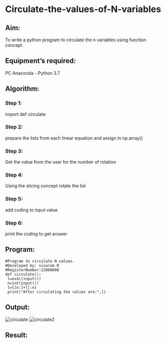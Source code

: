 # Circulate-the-values-of-N-variables
## Aim:
To write a python program to circulate the n variables using function concept
## Equipment’s required:
PC
Anaconda - Python 3.7
## Algorithm: 
### Step 1: 
import def circulate
### Step 2: 
prepare the lists from each linear equation and assign in np.array()
### Step 3: 
Get the value from the user for the number of rotation
### Step 4: 
Using the slicing concept rotate the list
### Step 5: 
add coding to input value 
### Step 6: 
print the coding to get answer 
## Program:
```
#Program to circulate N values.
#Developed by: sivaram R
#RegisterNumber:22008680
def circulate():
 l=eval(input())
 n=int(input())
 l=l[n:]+l[:n]
 print("After circulating the values are:",l)
```
## Output:

![circulate](https://user-images.githubusercontent.com/121165794/209470345-be527637-1866-4633-94a7-9db549f51f22.png)
![circulate2](https://user-images.githubusercontent.com/121165794/209470348-49e3e4e9-2288-4b93-9c9d-869173051683.png)

## Result:
